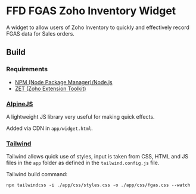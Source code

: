 # FFD FGAS Zoho Inventory Widget

A widget to allow users of Zoho Inventory to quickly and effectively record FGAS data for Sales orders.

## Build

### Requirements

- [NPM (Node Package Manager)/Node.js](https://nodejs.org/en/download/)
- [ZET (Zoho Extension Toolkit)](https://www.npmjs.com/package/zoho-extension-toolkit)

### [AlpineJS](https://alpinejs.dev/)

A lightweight JS library very useful for making quick effects.

Added via CDN in `app/widget.html`.

### [Tailwind](https://tailwindcss.com/)

Tailwind allows quick use of styles, input is taken from CSS, HTML and JS files in the `app` folder as defined in the `tailwind.config.js` file.

Tailwind build command:

```cli
npx tailwindcss -i ./app/css/styles.css -o ./app/css/fgas.css --watch
``````